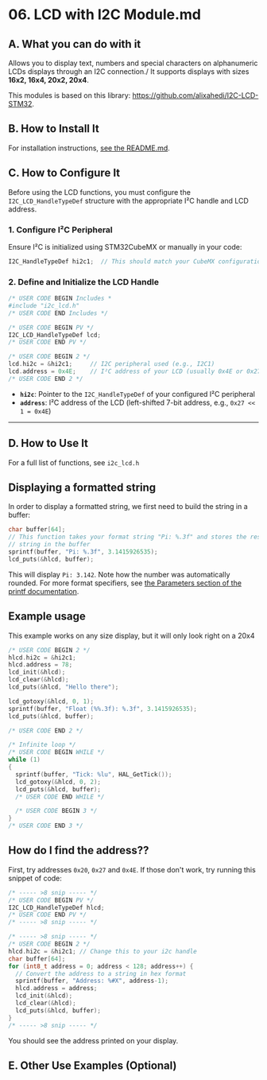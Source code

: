 # 06. LCD with I2C Module.md

## A. What you can do with it
Allows you to display text, numbers and special characters on alphanumeric LCDs displays through an I2C connection./
It supports displays with sizes **16x2, 16x4, 20x2, 20x4**.

This modules is based on this library: https://github.com/alixahedi/I2C-LCD-STM32.

## B. How to Install It
For installation instructions, [see the README.md](https://github.com/alixahedi/I2C-LCD-STM32?tab=readme-ov-file#installation).

## C. How to Configure It

Before using the LCD functions, you must configure the `I2C_LCD_HandleTypeDef` structure with the appropriate I²C handle and LCD address.

### 1. Configure I²C Peripheral

Ensure I²C is initialized using STM32CubeMX or manually in your code:

```c
I2C_HandleTypeDef hi2c1;  // This should match your CubeMX configuration
```

### 2. Define and Initialize the LCD Handle

```c
/* USER CODE BEGIN Includes *
#include "i2c_lcd.h"
/* USER CODE END Includes */

/* USER CODE BEGIN PV */
I2C_LCD_HandleTypeDef lcd;
/* USER CODE END PV */

/* USER CODE BEGIN 2 */
lcd.hi2c = &hi2c1;     // I2C peripheral used (e.g., I2C1)
lcd.address = 0x4E;    // I²C address of your LCD (usually 0x4E or 0x27, see below how to find it if not)
/* USER CODE END 2 */
```

* **`hi2c`**: Pointer to the `I2C_HandleTypeDef` of your configured I²C peripheral
* **`address`**: I²C address of the LCD (left-shifted 7-bit address, e.g., `0x27 << 1 = 0x4E`)

---

## D. How to Use It 

For a full list of functions, see `i2c_lcd.h`

## Displaying a formatted string
In order to display a formatted string, we first need to build the string in a buffer:
```c
char buffer[64];
// This function takes your format string "Pi: %.3f" and stores the resulting
// string in the buffer
sprintf(buffer, "Pi: %.3f", 3.1415926535);
lcd_puts(&hlcd, buffer);
```
This will display `Pi: 3.142`. Note how the number was automatically rounded. For more format specifiers, see [the Parameters section of the printf documentation](https://cplusplus.com/reference/cstdio/printf/).

## Example usage
This example works on any size display, but it will only look right on a 20x4
```c
/* USER CODE BEGIN 2 */
hlcd.hi2c = &hi2c1;
hlcd.address = 78;
lcd_init(&hlcd);
lcd_clear(&hlcd);
lcd_puts(&hlcd, "Hello there");

lcd_gotoxy(&hlcd, 0, 1);
sprintf(buffer, "Float (%%.3f): %.3f", 3.1415926535);
lcd_puts(&hlcd, buffer);

/* USER CODE END 2 */

/* Infinite loop */
/* USER CODE BEGIN WHILE */
while (1)
{
  sprintf(buffer, "Tick: %lu", HAL_GetTick());
  lcd_gotoxy(&hlcd, 0, 2);
  lcd_puts(&hlcd, buffer);
  /* USER CODE END WHILE */

  /* USER CODE BEGIN 3 */
}
/* USER CODE END 3 */
```

## How do I find the address??
First, try addresses `0x20`, `0x27` and `0x4E`. If those don't work, try running this snippet of code:

```c
/* ----- >8 snip ----- */
/* USER CODE BEGIN PV */
I2C_LCD_HandleTypeDef hlcd;
/* USER CODE END PV */
/* ----- >8 snip ----- */

/* ----- >8 snip ----- */
/* USER CODE BEGIN 2 */
hlcd.hi2c = &hi2c1; // Change this to your i2c handle
char buffer[64];
for (int8_t address = 0; address < 128; address++) {
  // Convert the address to a string in hex format
  sprintf(buffer, "Address: %#X", address-1);
  hlcd.address = address;
  lcd_init(&hlcd);
  lcd_clear(&hlcd);
  lcd_puts(&hlcd, buffer);
}
/* ----- >8 snip ----- */
```
You should see the address printed on your display.

## E. Other Use Examples (Optional)
